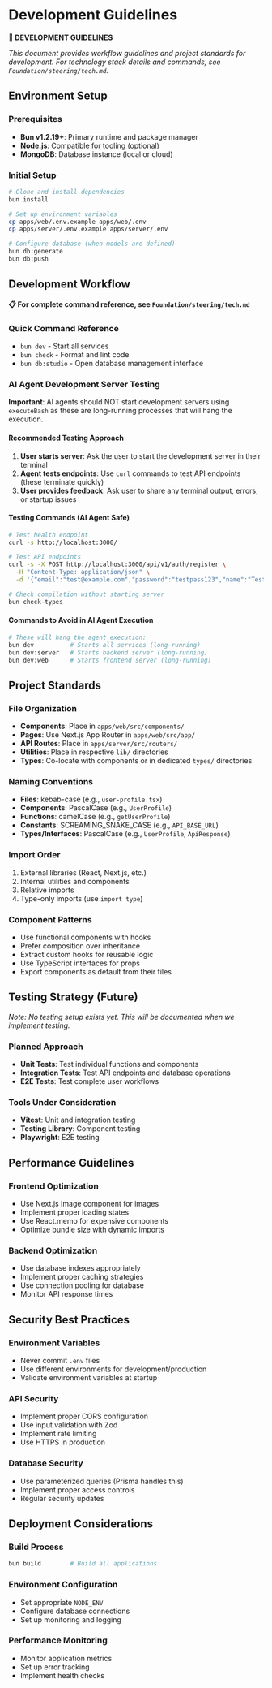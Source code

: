 # Development Guidelines

**🔄 DEVELOPMENT GUIDELINES**

_This document provides workflow guidelines and project standards for development. For technology stack details and commands, see `Foundation/steering/tech.md`._

## Environment Setup

### Prerequisites

- **Bun v1.2.19+**: Primary runtime and package manager
- **Node.js**: Compatible for tooling (optional)
- **MongoDB**: Database instance (local or cloud)

### Initial Setup

```bash
# Clone and install dependencies
bun install

# Set up environment variables
cp apps/web/.env.example apps/web/.env
cp apps/server/.env.example apps/server/.env

# Configure database (when models are defined)
bun db:generate
bun db:push
```

## Development Workflow

**📋 For complete command reference, see `Foundation/steering/tech.md`**

### Quick Command Reference

- `bun dev` - Start all services
- `bun check` - Format and lint code
- `bun db:studio` - Open database management interface

### AI Agent Development Server Testing

**Important**: AI agents should NOT start development servers using `executeBash` as these are long-running processes that will hang the execution.

#### Recommended Testing Approach

1. **User starts server**: Ask the user to start the development server in their terminal
2. **Agent tests endpoints**: Use `curl` commands to test API endpoints (these terminate quickly)
3. **User provides feedback**: Ask user to share any terminal output, errors, or startup issues

#### Testing Commands (AI Agent Safe)

```bash
# Test health endpoint
curl -s http://localhost:3000/

# Test API endpoints
curl -s -X POST http://localhost:3000/api/v1/auth/register \
  -H "Content-Type: application/json" \
  -d '{"email":"test@example.com","password":"testpass123","name":"Test User"}'

# Check compilation without starting server
bun check-types
```

#### Commands to Avoid in AI Agent Execution

```bash
# These will hang the agent execution:
bun dev          # Starts all services (long-running)
bun dev:server   # Starts backend server (long-running)
bun dev:web      # Starts frontend server (long-running)
```

## Project Standards

### File Organization

- **Components**: Place in `apps/web/src/components/`
- **Pages**: Use Next.js App Router in `apps/web/src/app/`
- **API Routes**: Place in `apps/server/src/routers/`
- **Utilities**: Place in respective `lib/` directories
- **Types**: Co-locate with components or in dedicated `types/` directories

### Naming Conventions

- **Files**: kebab-case (e.g., `user-profile.tsx`)
- **Components**: PascalCase (e.g., `UserProfile`)
- **Functions**: camelCase (e.g., `getUserProfile`)
- **Constants**: SCREAMING_SNAKE_CASE (e.g., `API_BASE_URL`)
- **Types/Interfaces**: PascalCase (e.g., `UserProfile`, `ApiResponse`)

### Import Order

1. External libraries (React, Next.js, etc.)
2. Internal utilities and components
3. Relative imports
4. Type-only imports (use `import type`)

### Component Patterns

- Use functional components with hooks
- Prefer composition over inheritance
- Extract custom hooks for reusable logic
- Use TypeScript interfaces for props
- Export components as default from their files

## Testing Strategy (Future)

_Note: No testing setup exists yet. This will be documented when we implement testing._

### Planned Approach

- **Unit Tests**: Test individual functions and components
- **Integration Tests**: Test API endpoints and database operations
- **E2E Tests**: Test complete user workflows

### Tools Under Consideration

- **Vitest**: Unit and integration testing
- **Testing Library**: Component testing
- **Playwright**: E2E testing

## Performance Guidelines

### Frontend Optimization

- Use Next.js Image component for images
- Implement proper loading states
- Use React.memo for expensive components
- Optimize bundle size with dynamic imports

### Backend Optimization

- Use database indexes appropriately
- Implement proper caching strategies
- Use connection pooling for database
- Monitor API response times

## Security Best Practices

### Environment Variables

- Never commit `.env` files
- Use different environments for development/production
- Validate environment variables at startup

### API Security

- Implement proper CORS configuration
- Use input validation with Zod
- Implement rate limiting
- Use HTTPS in production

### Database Security

- Use parameterized queries (Prisma handles this)
- Implement proper access controls
- Regular security updates

## Deployment Considerations

### Build Process

```bash
bun build        # Build all applications
```

### Environment Configuration

- Set appropriate `NODE_ENV`
- Configure database connections
- Set up monitoring and logging

### Performance Monitoring

- Monitor application metrics
- Set up error tracking
- Implement health checks
